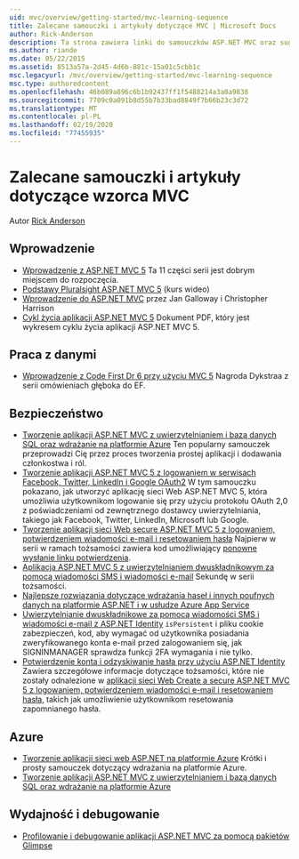 ```yaml
---
uid: mvc/overview/getting-started/mvc-learning-sequence
title: Zalecane samouczki i artykuły dotyczące MVC | Microsoft Docs
author: Rick-Anderson
description: Ta strona zawiera linki do samouczków ASP.NET MVC oraz sugerowaną sekwencję do ich wykonania.
ms.author: riande
ms.date: 05/22/2015
ms.assetid: 8513a57a-2d45-4d6b-881c-15a01c5cbb1c
msc.legacyurl: /mvc/overview/getting-started/mvc-learning-sequence
msc.type: authoredcontent
ms.openlocfilehash: 46b089a896c6b1b92437ff1f5488214a3a0a9838
ms.sourcegitcommit: 7709c0a091b8d55b7b33bad8849f7b66b23c3d72
ms.translationtype: MT
ms.contentlocale: pl-PL
ms.lasthandoff: 02/19/2020
ms.locfileid: "77455935"
---
```

# <a name="mvc-recommended-tutorials-and-articles"></a>Zalecane samouczki i artykuły dotyczące wzorca MVC

Autor [Rick Anderson](https://twitter.com/RickAndMSFT)

<a id="pwd"></a>
## <a name="getting-started"></a>Wprowadzenie

- [Wprowadzenie z ASP.NET MVC 5](introduction/getting-started.md) Ta 11 części serii jest dobrym miejscem do rozpoczęcia.
- [Podstawy Pluralsight ASP.NET MVC 5](https://pluralsight.com/training/Player?author=scott-allen&amp;name=aspdotnet-mvc5-fundamentals-m1-introduction&amp;mode=live&amp;clip=0&amp;course=aspdotnet-mvc5-fundamentals) (kurs wideo)
- [Wprowadzenie do ASP.NET MVC](https://channel9.msdn.com/Series/Introduction-to-ASP-NET-MVC) przez Jan Galloway i Christopher Harrison
- [Cykl życia aplikacji ASP.NET MVC 5](lifecycle-of-an-aspnet-mvc-5-application.md) Dokument PDF, który jest wykresem cyklu życia aplikacji ASP.NET MVC 5.

<a id="con"></a>
## <a name="working-with-data"></a>Praca z danymi

- [Wprowadzenie z Code First Dr 6 przy użyciu MVC 5](getting-started-with-ef-using-mvc/creating-an-entity-framework-data-model-for-an-asp-net-mvc-application.md) Nagroda Dykstraa z serii omówieniach głęboka do EF.

<a id="wj"></a>
## <a name="security"></a>Bezpieczeństwo

- [Tworzenie aplikacji ASP.NET MVC z uwierzytelnianiem i bazą danych SQL oraz wdrażanie na platformie Azure](https://azure.microsoft.com/documentation/articles/web-sites-dotnet-deploy-aspnet-mvc-app-membership-oauth-sql-database/) Ten popularny samouczek przeprowadzi Cię przez proces tworzenia prostej aplikacji i dodawania członkostwa i ról.
- [Tworzenie aplikacji ASP.NET MVC 5 z logowaniem w serwisach Facebook, Twitter, LinkedIn i Google OAuth2](../security/create-an-aspnet-mvc-5-app-with-facebook-and-google-oauth2-and-openid-sign-on.md) W tym samouczku pokazano, jak utworzyć aplikację sieci Web ASP.NET MVC 5, która umożliwia użytkownikom logowanie się przy użyciu protokołu OAuth 2,0 z poświadczeniami od zewnętrznego dostawcy uwierzytelniania, takiego jak Facebook, Twitter, LinkedIn, Microsoft lub Google.
- [Tworzenie aplikacji sieci Web secure ASP.NET MVC 5 z logowaniem, potwierdzeniem wiadomości e-mail i resetowaniem hasła](../security/create-an-aspnet-mvc-5-web-app-with-email-confirmation-and-password-reset.md) Najpierw w serii w ramach tożsamości zawiera kod umożliwiający [ponowne wysłanie linku potwierdzenia](../security/create-an-aspnet-mvc-5-web-app-with-email-confirmation-and-password-reset.md#rsend).
- [Aplikacja ASP.NET MVC 5 z uwierzytelnianiem dwuskładnikowym za pomocą wiadomości SMS i wiadomości e-mail](../security/aspnet-mvc-5-app-with-sms-and-email-two-factor-authentication.md) Sekundę w serii tożsamości.
- [Najlepsze rozwiązania dotyczące wdrażania haseł i innych poufnych danych na platformie ASP.NET i w usłudze Azure App Service](../../../identity/overview/features-api/best-practices-for-deploying-passwords-and-other-sensitive-data-to-aspnet-and-azure.md)
- [Uwierzytelnianie dwuskładnikowe za pomocą wiadomości SMS i wiadomości e-mail z ASP.NET Identity](../../../identity/overview/features-api/two-factor-authentication-using-sms-and-email-with-aspnet-identity.md) `isPersistent` i pliku cookie zabezpieczeń, kod, aby wymagać od użytkownika posiadania zweryfikowanego konta e-mail przed zalogowaniem się, jak SIGNINMANAGER sprawdza funkcji 2FA wymagania i nie tylko.
- [Potwierdzenie konta i odzyskiwanie hasła przy użyciu ASP.NET Identity](../../../identity/overview/features-api/account-confirmation-and-password-recovery-with-aspnet-identity.md) Zawiera szczegółowe informacje dotyczące tożsamości, które nie zostały odnalezione w [aplikacji sieci Web Create a secure ASP.NET MVC 5 z logowaniem, potwierdzeniem wiadomości e-mail i resetowaniem hasła,](../security/create-an-aspnet-mvc-5-web-app-with-email-confirmation-and-password-reset.md) takich jak umożliwienie użytkownikom resetowania zapomnianego hasła.

<a id="da"></a>
## <a name="azure"></a>Azure

- [Tworzenie aplikacji sieci web ASP.NET na platformie Azure](https://azure.microsoft.com/documentation/articles/web-sites-dotnet-get-started/) Krótki i prosty samouczek dotyczący wdrażania na platformie Azure.
- [Tworzenie aplikacji ASP.NET MVC z uwierzytelnianiem i bazą danych SQL oraz wdrażanie na platformie Azure](https://azure.microsoft.com/documentation/articles/web-sites-dotnet-deploy-aspnet-mvc-app-membership-oauth-sql-database/)

<a id="perf"></a>
## <a name="performance-and-debugging"></a>Wydajność i debugowanie

- [Profilowanie i debugowanie aplikacji ASP.NET MVC za pomocą pakietów Glimpse](../performance/profile-and-debug-your-aspnet-mvc-app-with-glimpse.md)
